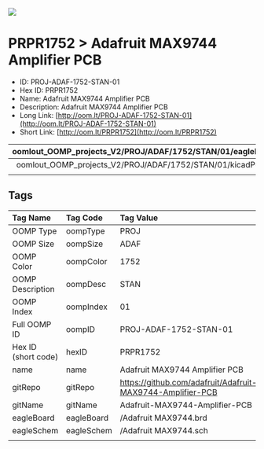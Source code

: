 


  
![][im]
# PRPR1752 > Adafruit MAX9744 Amplifier PCB

- ID: PROJ-ADAF-1752-STAN-01
- Hex ID: PRPR1752
- Name: Adafruit MAX9744 Amplifier PCB
- Description: Adafruit MAX9744 Amplifier PCB
- Long Link: [http://oom.lt/PROJ-ADAF-1752-STAN-01](http://oom.lt/PROJ-ADAF-1752-STAN-01)
- Short Link: [http://oom.lt/PRPR1752](http://oom.lt/PRPR1752)
  

|oomlout_OOMP_projects_V2/PROJ/ADAF/1752/STAN/01/eagleImage.png|oomlout_OOMP_projects_V2/PROJ/ADAF/1752/STAN/01/eagleSchemImage.png|oomlout_OOMP_projects_V2/PROJ/ADAF/1752/STAN/01/kicadPcb3dFront.png|oomlout_OOMP_projects_V2/PROJ/ADAF/1752/STAN/01/kicadPcb3dBack.png|
| :---: | :---: | :---: | :---: |
|oomlout_OOMP_projects_V2/PROJ/ADAF/1752/STAN/01/kicadPcb3d.png|oomlout_OOMP_projects_V2/PROJ/ADAF/1752/STAN/01/bomBack.png|oomlout_OOMP_projects_V2/PROJ/ADAF/1752/STAN/01/bomFront.png|oomlout_OOMP_projects_V2/PROJ/ADAF/1752/STAN/01/pcbdraw.svg|
|||||

## Tags
  

|Tag Name|Tag Code|Tag Value|
| :--- | :--- | :--- |
|OOMP Type|oompType|PROJ|
|OOMP Size|oompSize|ADAF|
|OOMP Color|oompColor|1752|
|OOMP Description|oompDesc|STAN|
|OOMP Index|oompIndex|01|
|Full OOMP ID|oompID|PROJ-ADAF-1752-STAN-01|
|Hex ID (short code)|hexID|PRPR1752|
|name|name|Adafruit MAX9744 Amplifier PCB|
|gitRepo|gitRepo|https://github.com/adafruit/Adafruit-MAX9744-Amplifier-PCB|
|gitName|gitName|Adafruit-MAX9744-Amplifier-PCB|
|eagleBoard|eagleBoard|/Adafruit MAX9744.brd|
|eagleSchem|eagleSchem|/Adafruit MAX9744.sch|
||||



[im]: PROJ/ADAF/1752/STAN/01/kicadPcb3d_450.png
